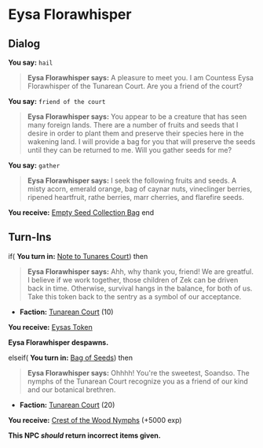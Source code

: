 # Eysa Florawhisper
## Dialog

**You say:** `hail`



>**Eysa Florawhisper says:** A pleasure to meet you. I am Countess Eysa Florawhisper of the Tunarean Court. Are you a friend of the court?

**You say:** `friend of the court`



>**Eysa Florawhisper says:** You appear to be a creature that has seen many foreign lands. There are a number of fruits and seeds that I desire in order to plant them and preserve their species here in the wakening land. I will provide a bag for you that will preserve the seeds until they can be returned to me. Will you gather seeds for me?

**You say:** `gather`



>**Eysa Florawhisper says:** I seek the following fruits and seeds. A misty acorn, emerald orange, bag of caynar nuts, vineclinger berries, ripened heartfruit, rathe berries, marr cherries, and flarefire seeds.


**You receive:**  [Empty Seed Collection Bag](/item/17864)
end

## Turn-Ins





if( **You turn in:** [Note to Tunares Court](/item/29067)) then


>**Eysa Florawhisper says:** Ahh, why thank you, friend! We are greatful. I believe if we work together, those children of Zek can be driven back in time. Otherwise, survival hangs in the balance, for both of us. Take this token back to the sentry as a symbol of our acceptance.


* __Faction:__ [Tunarean Court](/faction/449) (10)


 **You receive:**  [Eysas Token](/item/29623) 


**Eysa Florawhisper despawns.**

elseif( **You turn in:** [Bag of Seeds](/item/24863)) then


>**Eysa Florawhisper says:** Ohhhh! You're the sweetest, Soandso. The nymphs of the Tunarean Court recognize you as a friend of our kind and our botanical brethren.


* __Faction:__ [Tunarean Court](/faction/449) (20)


 **You receive:**  [Crest of the Wood Nymphs](/item/24864) (+5000 exp)

**This NPC *should* return incorrect items given.**
